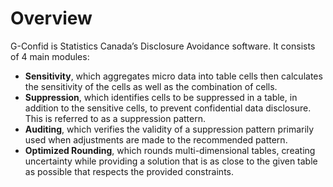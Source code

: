 # Overview

G-Confid is Statistics Canada’s Disclosure Avoidance software. It consists of 4 main modules:

- **Sensitivity**, which aggregates micro data into table cells then calculates the sensitivity of the cells as well as the combination of cells.
- **Suppression**, which identifies cells to be suppressed in a table, in addition to the sensitive cells, to prevent confidential data disclosure. This is referred to as a suppression pattern.
- **Auditing**, which verifies the validity of a suppression pattern primarily used when adjustments are made to the recommended pattern.
- **Optimized Rounding**, which rounds multi-dimensional tables, creating uncertainty while providing a solution that is as close to the given table as possible that respects the provided constraints.
